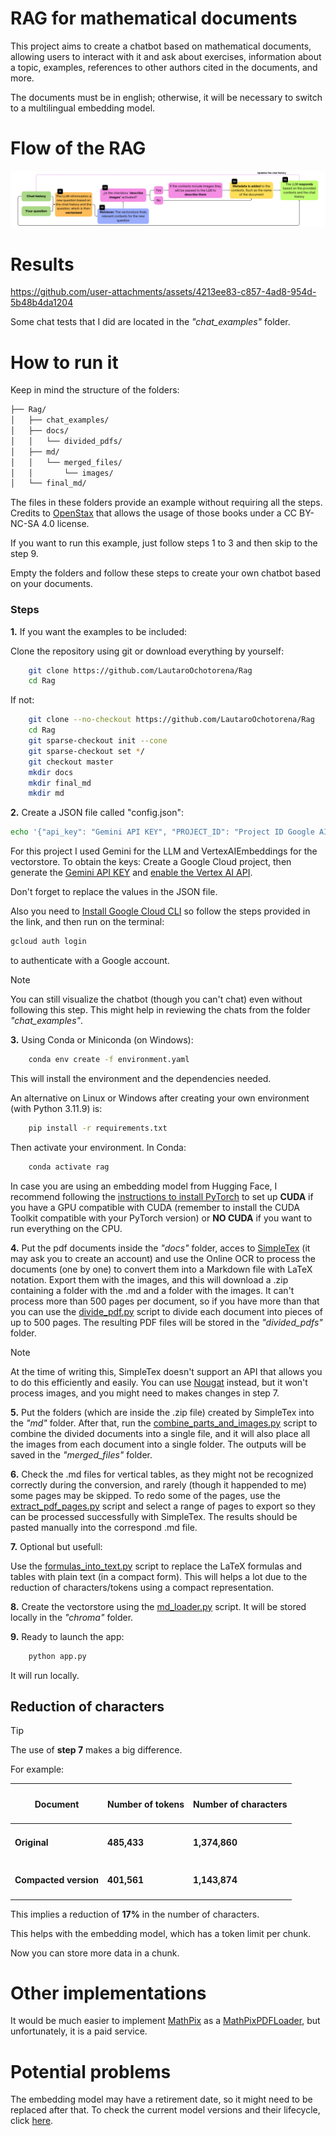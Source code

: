 # RAG for mathematical documents
This project aims to create a chatbot based on mathematical documents, allowing users to interact with it and ask about exercises, information about a topic, examples, references to other authors cited in the documents, and more.

The documents must be in english; otherwise, it will be necessary to switch to a multilingual embedding model.

# Flow of the RAG

<div style="text-align: center;">
  <img src="flow_chart.png" alt="Flow Chart"/>
</div>

# Results

https://github.com/user-attachments/assets/4213ee83-c857-4ad8-954d-5b48b4da1204

Some chat tests that I did are located in the *"chat_examples"* folder.

# How to run it

Keep in mind the structure of the folders:
```bash
├── Rag/
│   ├── chat_examples/
│   ├── docs/
│   │   └── divided_pdfs/
│   ├── md/
│   │   └── merged_files/
│   │       └── images/
│   └── final_md/
```
The files in these folders provide an example without requiring all the steps. Credits to [OpenStax](https://openstax.org/) that allows the usage of those books under a CC BY-NC-SA 4.0 license.

If you want to run this example, just follow steps 1 to 3 and then skip to the step 9.

Empty the folders and follow these steps to create your own chatbot based on your documents.

### Steps
**1.** If you want the examples to be included:

Clone the repository using git or download everything by yourself:
```bash
    git clone https://github.com/LautaroOchotorena/Rag
    cd Rag
```
If not:
```bash
    git clone --no-checkout https://github.com/LautaroOchotorena/Rag
    cd Rag
    git sparse-checkout init --cone
    git sparse-checkout set */
    git checkout master
    mkdir docs
    mkdir final_md
    mkdir md
```

**2.** Create a JSON file called "config.json":
```bash
echo '{"api_key": "Gemini API KEY", "PROJECT_ID": "Project ID Google AI Studio"}' > config.json
```
For this project I used Gemini for the LLM and VertexAIEmbeddings for the vectorstore.
To obtain the keys: Create a Google Cloud project, then generate the [Gemini API KEY](https://aistudio.google.com/app/apikey) and [enable the Vertex AI API](https://console.cloud.google.com/flows/enableapi?apiid=aiplatform.googleapis.com).

Don't forget to replace the values in the JSON file.

Also you need to [Install Google Cloud CLI](https://cloud.google.com/sdk/docs/install-sdk#windows) so follow the steps provided in the link, and then run on the terminal:

```bash
gcloud auth login
```

to authenticate with a Google account.

> [!NOTE]  
You can still visualize the chatbot (though you can't chat) even without following this step. This might help in reviewing the chats from the folder *"chat_examples"*.

**3.** Using Conda or Miniconda (on Windows):
```bash
    conda env create -f environment.yaml
```
This will install the environment and the dependencies needed.

An alternative on Linux or Windows after creating your own environment (with Python 3.11.9) is:
```bash
    pip install -r requirements.txt
```

Then activate your environment. In Conda:
```bash
    conda activate rag
```

In case you are using an embedding model from Hugging Face, I recommend following the [instructions to install PyTorch](https://pytorch.org/get-started/locally/) to set up **CUDA** if you have a GPU compatible with CUDA (remember to install the CUDA Toolkit compatible with your PyTorch version) or **NO CUDA** if you want to run everything on the CPU.

**4.** Put the pdf documents inside the *"docs"* folder, acces to [SimpleTex](https://simpletex.net/) (it may ask you to create an account) and use the Online OCR to process the documents (one by one) to convert them into a Markdown file with LaTeX notation. Export them with the images, and this will download a .zip containing a folder with the .md and a folder with the images.
It can't process more than 500 pages per document, so if you have more than that you can use the [divide_pdf.py](https://github.com/LautaroOchotorena/Rag/blob/master/divide_pdf.py) script to divide each document into pieces of up to 500 pages. The resulting PDF files will be stored in the *"divided_pdfs"* folder.<br>
> [!NOTE]  
At the time of writing this, SimpleTex doesn't support an API that allows you to do this efficiently and easily. You can use [Nougat](https://github.com/facebookresearch/nougat?tab=readme-ov-file) instead, but it won't process images, and you might need to makes changes in step 7.

**5.** Put the folders (which are inside the .zip file) created by SimpleTex into the *"md"* folder. After that, run the [combine_parts_and_images.py](https://github.com/LautaroOchotorena/Rag/blob/master/combine_parts_and_images.py) script to combine the divided documents into a single file, and it will also place all the images from each document into a single folder. The outputs will be saved in the *"merged_files"* folder.

**6.** Check the .md files for vertical tables, as they might not be recognized correctly during the conversion, and rarely (though it happended to me) some pages may be skipped. To redo some of the pages, use the [extract_pdf_pages.py](https://github.com/LautaroOchotorena/Rag/blob/master/extract_pdf_pages.py) script and select a range of pages to export so they can be processed successfully with SimpleTex. The results should be pasted manually into the correspond .md file.

**7.** Optional but usefull:

Use the [formulas_into_text.py](https://github.com/LautaroOchotorena/Rag/blob/master/formulas_into_text.py) script to replace the LaTeX formulas and tables with plain text (in a compact form). This will helps a lot due to the reduction of characters/tokens using a compact representation.

**8.** Create the vectorstore using the [md_loader.py](https://github.com/LautaroOchotorena/Rag/blob/master/md_loader.py) script. It will be stored locally in the *"chroma"* folder.

**9.** Ready to launch the app:
```bash
    python app.py
```
It will run locally.

## Reduction of characters
> [!TIP]
The use of **step 7** makes a big difference.

For example:
<div align="center">

| <h4>Document</h4> | <h4>Number of tokens</h4>  | <h4>Number of characters</h4>
|-----------------------|--------------------|--------------------|
| <h4>**Original**</h4>   | <h4>485,433</h4>  | <h4>1,374,860</h4>
| <h4>**Compacted version**</h4>| <h4>401,561</h4> | <h4>1,143,874</h4>

</div>

This implies a reduction of **17%** in the number of characters.

This helps with the embedding model, which has a token limit per chunk.

Now you can store more data in a chunk.

# Other implementations
It would be much easier to implement [MathPix](https://mathpix.com/) as a [MathPixPDFLoader](https://python.langchain.com/docs/integrations/document_loaders/mathpix/), but unfortunately, it is a paid service.

# Potential problems
The embedding model may have a retirement date, so it might need to be replaced after that. To check the current model versions and their lifecycle, click [here](https://cloud.google.com/vertex-ai/generative-ai/docs/learn/model-versions).